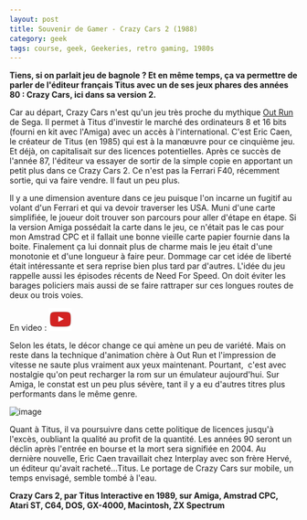 ```yaml
---
layout: post
title: Souvenir de Gamer - Crazy Cars 2 (1988)
category: geek
tags: course, geek, Geekeries, retro gaming, 1980s
---
```

**Tiens, si on parlait jeu de bagnole ? Et en même temps, ça va permettre de parler de l'éditeur français Titus avec un de ses jeux phares des années 80 : Crazy Cars, ici dans sa version 2.**

Car au départ, Crazy Cars n'est qu'un jeu très proche du mythique <a href="https://fr.wikipedia.org/wiki/Out_Run">Out Run</a> de Sega. Il permet à Titus d'investir le marché des ordinateurs 8 et 16 bits (fourni en kit avec l'Amiga) avec un accès à l'international. C'est Eric Caen, le créateur de Titus (en 1985) qui est à la manœuvre pour ce cinquième jeu. Et déjà, on capitalisait sur des licences potentielles. Après ce succès de l'année 87, l'éditeur va essayer de sortir de la simple copie en apportant un petit plus dans ce Crazy Cars 2. Ce n'est pas la Ferrari F40, récemment sortie, qui va faire vendre. Il faut un peu plus.

Il y a une dimension aventure dans ce jeu puisque l'on incarne un fugitif au volant d'un Ferrari et qui va devoir traverser les USA. Muni d'une carte simplifiée, le joueur doit trouver son parcours pour aller d'étape en étape. Si la version Amiga possédait la carte dans le jeu, ce n'était pas le cas pour mon Amstrad CPC et il fallait une bonne vieille carte papier fournie dans la boite. Finalement ça lui donnait plus de charme mais le jeu était d'une monotonie et d'une longueur à faire peur. Dommage car cet idée de liberté était intéressante et sera reprise bien plus tard par d'autres. L'idée du jeu rappelle aussi les épisodes récents de Need For Speed. On doit éviter les barages policiers mais aussi de se faire rattraper sur ces longues routes de deux ou trois voies.

En video : [![video](/images/youtube.png)](https://www.youtube.com/watch?v=_ljH4iEftl0)

Selon les états, le décor change ce qui amène un peu de variété. Mais on reste dans la technique d'animation chère à Out Run et l'impression de vitesse ne saute plus vraiment aux yeux maintenant. Pourtant,  c'est avec nostalgie qu'on peut recharger la rom sur un émulateur aujourd'hui. Sur Amiga, le constat est un peu plus sévère, tant il y a eu d'autres titres plus performants dans le même genre.

![image](https://filedn.eu/llqi9IBxlYouGRXYG2xlROb/img/2016/crazycars2.jpg)

Quant à Titus, il va poursuivre dans cette politique de licences jusqu'à l'excès, oubliant la qualité au profit de la quantité. Les années 90 seront un déclin après l'entrée en bourse et la mort sera signifiée en 2004. Au dernière nouvelle, Eric Caen travaillait chez Interplay avec son frère Hervé, un éditeur qu'avait racheté...Titus. Le portage de Crazy Cars sur mobile, un temps envisagé, semble tombé à l'eau.

**Crazy Cars 2, par Titus Interactive en 1989, sur Amiga, Amstrad CPC, Atari ST, C64, DOS, GX-4000, Macintosh, ZX Spectrum**

